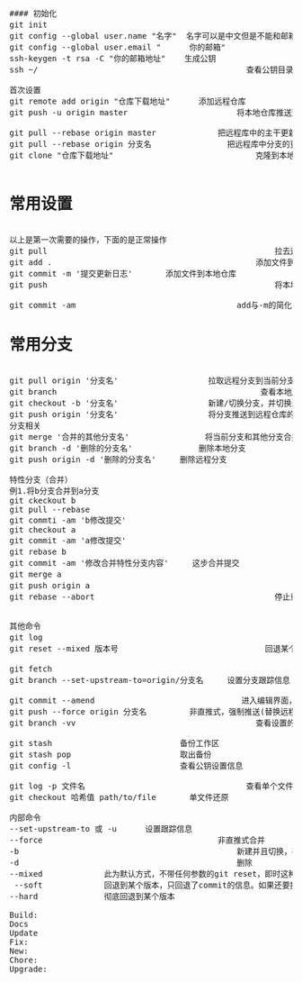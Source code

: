 <pre>
#### 初始化
git init															初始化
git config --global user.name "名字"	名字可以是中文但是不能和邮箱一样
git config --global user.email "      你的邮箱"
ssh-keygen -t rsa -C "你的邮箱地址" 	 生成公钥
ssh ~/							                  查看公钥目录(id_rsa.pub)

首次设置
git remote add origin "仓库下载地址"		添加远程仓库
git push -u origin master 						将本地仓库推送到远程仓库

git pull --rebase origin master				把远程库中的主干更新合并到本地库中
git pull --rebase origin 分支名				把远程库中分支的更新合并到本地库中
git clone "仓库下载地址"								克隆到本地工作区

<h1>常用设置</h1>
以上是第一次需要的操作，下面的是正常操作
git pull 												拉去远程仓库
git add . 											添加文件到工作区
git commit -m '提交更新日志' 		 添加文件到本地仓库
git push 												将本地仓库推送到远程仓库

git commit -am 									add与-m的简化
<h1>常用分支</h1>
git pull origin '分支名'					拉取远程分支到当前分支
git branch 											 查看本地所有分支 *为当前分支（-r远程分支）
git checkout -b '分支名'					新建/切换分支，并切换至分支上 （不加-b只是新建/切换）
git push origin '分支名'					将分支推送到远程仓库的分支上
分支相关
git merge '合并的其他分支名'				将当前分支和其他分支合并(本地仓库的内容进行合并)
git branch -d '删除的分支名'				删除本地分支
git push origin -d '删除的分支名'		删除远程分支

特性分支（合并）
例1.将b分支合并到a分支
git ckeckout b 
git pull --rebase
git commti -am 'b修改提交'
git checkout a
git commit -am 'a修改提交'
git rebase b 													这步的操作是创建一个特性分支，内容为a、b内容之和，有突出则修改
git commit -am '修改合并特性分支内容'		这步合并提交
git merge a 													将特性合并到a
git push origin a											将特性分支提交到a,此刻分支信息显示(a|REBASE 1/1)
git rebase --abort										停止重地位，回到正常分支（a）


其他命令
git log																查看所有版本号
git reset --mixed 版本号								回退某个版本，版本号可以缩短为前6位

git fetch																			拉取远程仓库分支跟新列表（git branch -r没找到远程仓库的分支前提下）
git branch --set-upstream-to=origin/分支名		设置分支跟踪信息

git commit --amend  							 进入编辑界面，输入(lo)进入插入状态，修改后按esc退出插入状态,输入(:wq)保存修改
git push --force origin 分支名  		非直推式，强制推送(替换远程仓库内容)
git branch -vv										查看设置的所有跟踪分支

git stash 							备份工作区
git stash pop						取出备份
git config -l						查看公钥设置信息

git log -p 文件名									查看单个文件所有修改记录
git checkout 哈希值 path/to/file		单文件还原

内部命令
--set-upstream-to 或 -u 		设置跟踪信息
--force 									非直推式合并
-b												新建并且切换，在创建分支命令checkout里不加-b表示切换
-d												删除	
--mixed				此为默认方式，不带任何参数的git reset，即时这种方式，它回退到某个版本，只保留源码，回退commit和add信息
 --soft				回退到某个版本，只回退了commit的信息。如果还要提交，直接commit即可
--hard				彻底回退到某个版本

Build:
Docs
Update
Fix:
New: 
Chore:
Upgrade:
</pre>
